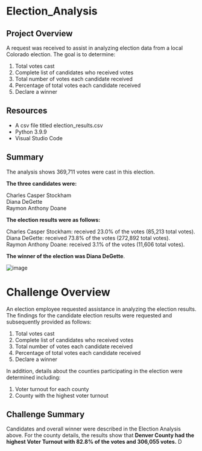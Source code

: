 # Election_Analysis

## Project Overview
A request was received to assist in analyzing election data from a local Colorado election. The goal is to determine:

  1. Total votes cast
  2. Complete list of candidates who received votes
  3. Total number of votes each candidate received
  4. Percentage of total votes each candidate received
  5. Declare a winner

## Resources
  - A csv file titled election_results.csv  
  - Python 3.9.9  
  - Visual Studio Code  

## Summary
The analysis shows 369,711 votes were cast in this election.

**The three candidates were:**  
  
  Charles Casper Stockham  
  Diana DeGette  
  Raymon Anthony Doane  
  
**The election results were as follows:**  
  
  Charles Casper Stockham: received 23.0% of the votes (85,213 total votes).  
  Diana DeGette: received 73.8% of the votes (272,892 total votes).  
  Raymon Anthony Doane: received 3.1% of the votes (11,606 total votes).  
 
 **The winner of the election was Diana DeGette**.   
 
![image](https://user-images.githubusercontent.com/95710184/149434606-9e99fcbe-9173-499c-8b2e-b9b0e5fa2168.png)

# Challenge Overview

An election employee requested assistance in analyzing the election results. The findings for the candidate election results were requested and subsequently provided as follows:

1. Total votes cast
2. Complete list of candidates who received votes
3. Total number of votes each candidate received
4. Percentage of total votes each candidate received
5. Declare a winner

In addition, details about the counties participating in the election were determined including:  

1. Voter turnout for each county
2. County with the highest voter turnout

## Challenge Summary  

Candidates and overall winner were described in the Election Analysis above. For the county details, the results show that 
**Denver County had the highest Voter Turnout with 82.8% of the votes and 306,055 votes.**
D

